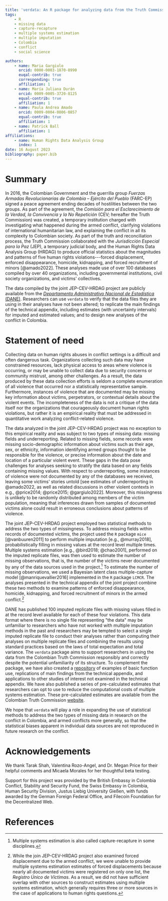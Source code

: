 ```yaml
---
title: 'verdata: An R package for analyzing data from the Truth Commission in Colombia'
tags:
    - R
    - missing data
    - capture-recapture
    - multiple systems estimation
    - multiple imputation
    - Colombia
    - conflict
    - social science

authors:
    - name: Maria Gargiulo
      orcid: 0000-0003-1870-8990
      euqal-contrib: true
      corresponding: true
      affiliation: 1
    - name: María Juliana Durán
      orcid: 0009-0005-3720-8125
      equal-contrib: true
      affiliation: 1
    - name: Paula Andrea Amado
      orcid: 0009-0004-0806-0857
      equal-contrib: true
      affiliation: 1
    - name: Patrick Ball
      affiliation: 1
affiliations:
    - name: Human Rights Data Analysis Group
      index: 1
date: 16 August 2023
bibliography: paper.bib
---
```


# Summary

In 2016, the Colombian Government and the guerrilla group *Fuerzas Armadas Revolucionarias de Colombia – Ejército del Pueblo* (FARC-EP) signed a peace agreement ending decades of hostilities between the two groups. As part of the agreement, the *Comisión para el Esclarecimiento de la Verdad, la Convivencia y la No Repetición* (CEV; hereafter the Truth Commission) was created, a temporary institution charged with investigating what happened during the armed conflict, clarifying violations of international humanitarian law, and explaining the conflict in all its complexity to Colombian society. As part of the truth and reconciliation process, the Truth Commission collaborated with the *Jurisdicción Especial para la Paz* (JEP), a temporary judicial body, and the Human Rights Data Analysis Group (HRDAG) to produce official statistics about the magnitudes and patterns of five human rights violations---forced displacement, enforced disappearance, homicide, kidnapping, and forced recruitment of minors [@amado2022]. These analyses made use of over 100 databases compiled by over 40 organizations, including governmental institutions, civil society organizations, and victims' collectives.

The data compiled by the joint JEP-CEV-HRDAG project are publicly available from the [*Departamento Administrativo Nacional de Estadística* (DANE)](https://microdatos.dane.gov.co/index.php/catalog/795). Researchers can use `verdata` to verify that the data files they are using in their analyses have not been altered; to replicate the main findings of the technical appendix, including estimates (with uncertainty intervals) for imputed and estimated values; and to design new analyses of the conflict in Colombia.

# Statement of need

Collecting data on human rights abuses in conflict settings is a difficult and often dangerous task. Organizations collecting such data may have constrained resources, lack physical access to areas where violence is occurring, or may be unable to collect data due to security concerns or community mistrust, among other challenges. As a result, the data produced by these data collection efforts is seldom a complete enumeration of all violence that occurred nor a statistically representative sample. Furthermore, instances of violence that are documented may be missing key information about victims, perpetrators, or contextual details about the violent events. The incompleteness of the data is not a critique of the data itself nor the organizations that courageously document human rights violations, but rather it is an empirical reality that must be addressed in quantitative work analyzing conflict-related violence.

The data analyzed in the joint JEP-CEV-HRDAG project was no exception to this empirical reality and was subject to two types of missing data: missing fields and underreporting. Related to missing fields, some records were missing socio-demographic information about victims such as their age, sex, or ethnicity, information identifying armed groups thought to be responsible for the violence, or precise information about the date and location of a particular violent event. These gaps in the data pose challenges for analyses seeking to stratify the data based on any fields containing missing values. With respect to underreporting, some instances of violence were not documented by any of the databases we received, leaving some victims' stories untold [see estimates of underreporting in @amado2022, as well as related discussions in other violent contexts in e.g., @price2014; @price2015; @gargiulo2022]. Moreover, this missingness is unlikely to be randomly distributed among members of the victim population, meaning that inferences drawn from samples of documented victims alone could result in erroneous conclusions about patterns of violence.

The joint JEP-CEV-HRDAG project employed two statistical methods to address the two types of missingness. To address missing fields within records of documented victims, the project used the `R` package `mice` [@vanbuuren2011] to perform multiple imputation [e.g., @murray2018], probabilistically filling in missing values at the record level multiple times. Multiple systems estimation [e.g., @bird2018; @chao2001], performed on the imputed replicate files, was then used to estimate the number of missing observations, that is, the number of the victims never documented by any of the data sources used in the project.[^mse] To estimate the number of missing observations, we used a Bayesian latent class multiple-capture model [@manriquevallier2016] implemented in the `R` package `LCMCR`. The analyses presented in the technical appendix of the joint project combine these two methods to examine patterns of enforced disappearance, homicide, kidnapping, and forced recruitment of minors in the armed conflict.[^displacement]

[^mse]: Multiple systems estimation is also called capture-recapture in some disciplines.

[^displacement]: While the join JEP-CEV-HRDAG project also examined forced displacement due to the armed conflict, we were unable to provide multiple systems estimation estimates of forced displacements because nearly all documented victims were registered on only one list, the *Registro Único de Víctimas*. As a result, we did not have sufficient overlap with other sources to construct estimates using multiple systems estimation, which generally requires three or more sources in the case of applications to human rights questions.

DANE has published 100 imputed replicate files with missing values filled in at the record level available for each of these four violations. This data format where there is no single file representing "the data" may be unfamiliar to researchers who have not worked with multiple imputation methods in the past and researchers may be tempted to select a single imputed replicate file to conduct their analyses rather than computing their analyses on multiple replicate files and combining the results using standard practices based on the laws of total expectation and total variance. The `verdata` package aims to support researchers in using the data from the Colombian Truth Commission responsibly and correctly despite the potential unfamiliarity of its structure. To complement the package, we have also created a [repository](https://github.com/HRDAG/verdata-examples) of examples of basic function use, replications of main findings from the technical appendix, and applications to other studies of interest not examined in the technical appendix. We have also published a series of pre-calculated estimates that researchers can opt to use to reduce the computational costs of multiple systems estimation. These pre-calculated estimates are available from the Colombian Truth Commission [website](http://comisiondelaverdad.co/analitica-de-datos-informacion-y-recursos#c3).

We hope that `verdata` will play a role in expanding the use of statistical methods to address the two types of missing data in research on the conflict in Colombia, and armed conflicts more generally, so that the statistical biases apparent in individual data sources are not reproduced in future research on the conflict.

# Acknowledgements

We thank Tarak Shah, Valentina Rozo-Angel, and Dr. Megan Price for their helpful comments and Micaela Morales for her thoughtful beta testing.

Support for this project was provided by the British Embassy in Colombia Conflict, Stability and Security Fund, the Swiss Embassy in Colombia, Human Security Division, Justus Liebig University Gießen, with funds awarded by the German Foreign Federal Office, and Filecoin Foundation for the Decentralized Web.

# References

<!-- done -->

